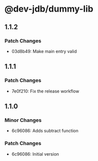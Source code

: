 # @dev-jdb/dummy-lib

## 1.1.2

### Patch Changes

- 03d8b49: Make main entry valid

## 1.1.1

### Patch Changes

- 7e0f210: Fix the release workflow

## 1.1.0

### Minor Changes

- 6c96086: Adds subtract function

### Patch Changes

- 6c96086: Initial version

